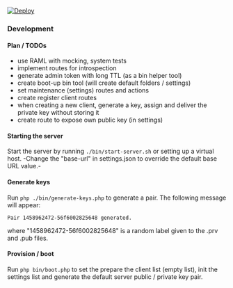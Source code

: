 [![Deploy](https://www.herokucdn.com/deploy/button.svg)](https://heroku.com/deploy?template=https://github.com/bogdananton/jwtpoc-server)


### Development

#### Plan / TODOs

* use RAML with mocking, system tests
* implement routes for introspection
* generate admin token with long TTL (as a bin helper tool)
* create boot-up bin tool (will create default folders / settings)
* set maintenance (settings) routes and actions
* create register client routes
* when creating a new client, generate a key, assign and deliver the private key without storing it
* create route to expose own public key (in settings)


#### Starting the server

Start the server by running `./bin/start-server.sh` or setting up a virtual host.
-Change the "base-url" in settings.json to override the default base URL value.-


#### Generate keys

Run `php ./bin/generate-keys.php` to generate a pair. The following message will appear:

```
Pair 1458962472-56f6002825648 generated.
```

where "1458962472-56f6002825648" is a random label given to the .prv and .pub files.


#### Provision / boot

Run `php bin/boot.php` to set the prepare the client list (empty list), init the settings list and generate the default server public / private key pair.



